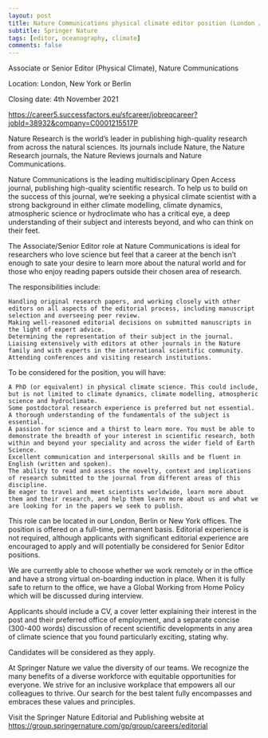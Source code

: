 ```yaml
---
layout: post
title: Nature Communications physical climate editor position (London / Berlin / New York)
subtitle: Springer Nature
tags: [editor, oceanography, climate]
comments: false
---
```


Associate or Senior Editor (Physical Climate), Nature Communications

Location: London, New York or Berlin

Closing date:  4th November 2021

 
https://career5.successfactors.eu/sfcareer/jobreqcareer?jobId=38932&company=C0001215517P

 

Nature Research is the world’s leader in publishing high-quality research from across the natural sciences. Its journals include Nature, the Nature Research journals, the Nature Reviews journals and Nature Communications.

 

Nature Communications is the leading multidisciplinary Open Access journal, publishing high-quality scientific research. To help us to build on the success of this journal, we’re seeking a physical climate scientist with a strong background in either climate modelling, climate dynamics, atmospheric science or hydroclimate who has a critical eye, a deep understanding of their subject and interests beyond, and who can think on their feet.

 

The Associate/Senior Editor role at Nature Communications is ideal for researchers who love science but feel that a career at the bench isn’t enough to sate your desire to learn more about the natural world and for those who enjoy reading papers outside their chosen area of research.

 

The responsibilities include: 

    Handling original research papers, and working closely with other editors on all aspects of the editorial process, including manuscript selection and overseeing peer review.
    Making well-reasoned editorial decisions on submitted manuscripts in the light of expert advice.
    Determining the representation of their subject in the journal.
    Liaising extensively with editors at other journals in the Nature family and with experts in the international scientific community.
    Attending conferences and visiting research institutions.

 

To be considered for the position, you will have: 

    A PhD (or equivalent) in physical climate science. This could include, but is not limited to climate dynamics, climate modelling, atmospheric science and hydroclimate.
    Some postdoctoral research experience is preferred but not essential. A thorough understanding of the fundamentals of the subject is essential.
    A passion for science and a thirst to learn more. You must be able to demonstrate the breadth of your interest in scientific research, both within and beyond your speciality and across the wider field of Earth Science.
    Excellent communication and interpersonal skills and be fluent in English (written and spoken).
    The ability to read and assess the novelty, context and implications of research submitted to the journal from different areas of this discipline.
    Be eager to travel and meet scientists worldwide, learn more about them and their research, and help them learn more about us and what we are looking for in the papers we seek to publish.

 

This role can be located in our London, Berlin or New York offices. The position is offered on a full-time, permanent basis. Editorial experience is not required, although applicants with significant editorial experience are encouraged to apply and will potentially be considered for Senior Editor positions.

 

We are currently able to choose whether we work remotely or in the office and have a strong virtual on-boarding induction in place. When it is fully safe to return to the office, we have a Global Working from Home Policy which will be discussed during interview.

 

Applicants should include a CV, a cover letter explaining their interest in the post and their preferred office of employment, and a separate concise (300-400 words) discussion of recent scientific developments in any area of climate science that you found particularly exciting, stating why.

 

Candidates will be considered as they apply.

At Springer Nature we value the diversity of our teams. We recognize the many benefits of a diverse workforce with equitable opportunities for everyone. We strive for an inclusive workplace that empowers all our colleagues to thrive. Our search for the best talent fully encompasses and embraces these values and principles.

Visit the Springer Nature Editorial and Publishing website at https://group.springernature.com/gp/group/careers/editorial 
